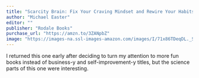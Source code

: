 ```yaml
---
title: "Scarcity Brain: Fix Your Craving Mindset and Rewire Your Habits to Thrive with Enough"
author: "Michael Easter"
editor: ""
publisher: "Rodale Books"
purchase_url: "https://amzn.to/3ZANpbZ"
image: "https://images-na.ssl-images-amazon.com/images/I/71x86TDeqDL._SL75_.jpg"
---
```


I returned this one early after deciding to turn my attention to more fun books instead of business-y and self-improvement-y titles, but the science parts of this one were interesting.
